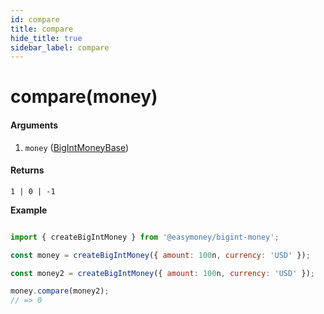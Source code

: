 ```yaml
---
id: compare
title: compare
hide_title: true
sidebar_label: compare
---
```


# compare(money)

#### Arguments

1. `money` ([BigIntMoneyBase](Description.md#bigintmoneybase))

#### Returns

`1 | 0 | -1`

**Example**

```js

import { createBigIntMoney } from '@easymoney/bigint-money';

const money = createBigIntMoney({ amount: 100n, currency: 'USD' });

const money2 = createBigIntMoney({ amount: 100n, currency: 'USD' });

money.compare(money2);
// => 0


```